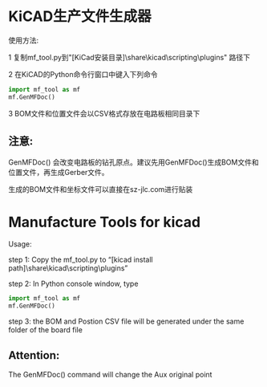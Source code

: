 
# KiCAD生产文件生成器

使用方法:

1 复制mf_tool.py到"[KiCad安装目录]\share\kicad\scripting\plugins" 路径下

2 在KiCAD的Python命令行窗口中键入下列命令

```python
import mf_tool as mf
mf.GenMFDoc()
```

3 BOM文件和位置文件会以CSV格式存放在电路板相同目录下

## 注意:

GenMFDoc() 会改变电路板的钻孔原点。建议先用GenMFDoc()生成BOM文件和位置文件，再生成Gerber文件。

生成的BOM文件和坐标文件可以直接在sz-jlc.com进行贴装


# Manufacture Tools for kicad

Usage:

step 1: Copy the mf_tool.py to “[kicad install path]\share\kicad\scripting\plugins”

step 2: In Python console window, type 
```python
import mf_tool as mf
mf.GenMFDoc()
```

step 3: the BOM and Postion CSV file will be generated under the same folder of the board file

## Attention:

The GenMFDoc() command will change the Aux original point
